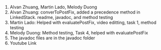 1. Alvan Zhuang, Martin Lado, Melody Duong
2. Alvan Zhuang: converToPostFix, added a precedence method in LinkedStack. readme, javadoc, and method testing
2. Martin Lado: Helped with evaluatePostFix, video editting, task 1, method testing
2. Melody Duong: Method testing, Task 4, helped with evaluatePostFix
3. The javadoc files are in the javadoc folder
4. Youtube Link
